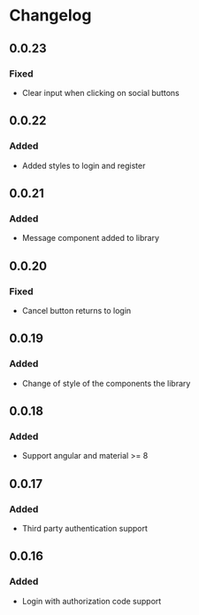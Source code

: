 # Changelog

## 0.0.23

### Fixed

*   Clear input when clicking on social buttons

## 0.0.22

### Added

*   Added styles to login and register

## 0.0.21

### Added

*   Message component added to library

## 0.0.20

### Fixed

*   Cancel button returns to login

## 0.0.19

### Added

*   Change of style of the components the library

## 0.0.18

### Added

*   Support angular and material >= 8

## 0.0.17

### Added

*   Third party authentication support

## 0.0.16

### Added

*   Login with authorization code support
